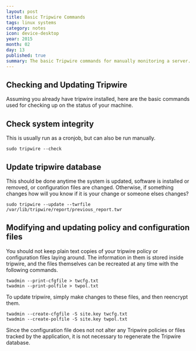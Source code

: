 ```yaml
---
layout: post
title: Basic Tripwire Commands
tags: linux systems
category: notes
icon: device-desktop
year: 2015
month: 02
day: 13
published: true
summary: The basic Tripwire commands for manually monitoring a server.
---
```


## Checking and Updating Tripwire

Assuming you already have tripwire installed, here are the basic commands used for checking up on the status of your machine.

## Check system integrity 
This is usually run as a cronjob, but can also be run manually.

```
sudo tripwire --check
```

## Update tripwire database
This should be done anytime the system is updated, software is installed or removed, or configuration files are changed.
Otherwise, if something changes how will you know if it is your change or someone elses changes?

```
sudo tripwire --update --twrfile /var/lib/tripwire/report/previous_report.twr
```

## Modifying and updating policy and configuration files

You should not keep plain text copies of your tripwire policy or configuration files laying around.
The information in them is stored inside tripwire, and the files themselves can be recreated at any time with the following commands.

```
twadmin --print-cfgfile > twcfg.txt
twadmin --print-polfile > twpol.txt
```

To update tripwire, simply make changes to these files, and then reencrypt them.

```
twadmin --create-cfgfile -S site.key twcfg.txt
twadmin --create-polfile -S site.key twpol.txt
```

Since the configuration file does not not alter any Tripwire policies or files tracked by the application, it is not necessary to regenerate the Tripwire database.

